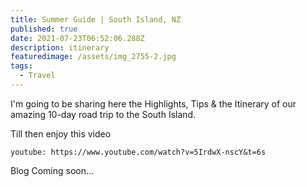 ```yaml
---
title: Summer Guide | South Island, NZ
published: true
date: 2021-07-23T06:52:06.288Z
description: itinerary
featuredimage: /assets/img_2755-2.jpg
tags:
  - Travel
---
```

I'm going to be sharing here the Highlights, Tips & the Itinerary of our amazing 10-day road trip to the South Island. 

Till then enjoy this video 

`youtube: https://www.youtube.com/watch?v=5IrdwX-nscY&t=6s`

Blog Coming soon...